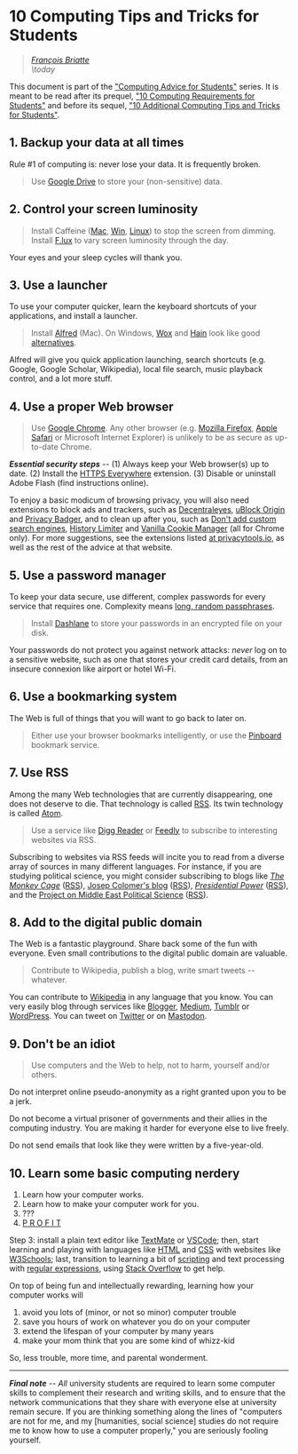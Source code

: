 # 10 Computing Tips and Tricks for Students

> _[François Briatte](mailto:f.briatte@gmail.com)_  
> _\today_

This document is part of the ["Computing Advice for Students"][computing] series. It is meant to be read after its prequel, ["10 Computing Requirements for Students"][student-requirements-pdf] and before its sequel, ["10 Additional Computing Tips and Tricks for Students"][computing-tricks-2-pdf].

[computing]: https://github.com/briatte/computing
[student-requirements-pdf]: https://cdn.rawgit.com/briatte/computing/64047f36/student-requirements.pdf
[computing-tricks-2-pdf]: https://cdn.rawgit.com/briatte/computing/85f32dec/computing-tricks-2.pdf

## 1. Backup your data at all times

Rule #1 of computing is: never lose your data. It is frequently broken.

> Use [Google Drive][google-drive] to store your (non-sensitive) data.

[google-drive]: https://www.google.com/drive/

## 2. Control your screen luminosity

> Install Caffeine ([Mac][caffeine-mac], [Win][caffeine-win], [Linux][caffeine-linux]) to stop the screen from dimming.  
> Install [F.lux][flux] to vary screen luminosity through the day.

[caffeine-mac]: http://lightheadsw.com/caffeine/
[caffeine-win]: http://www.zhornsoftware.co.uk/caffeine/index.html
[caffeine-linux]: https://github.com/kzar/caffeine
[flux]: https://justgetflux.com/

Your eyes and your sleep cycles will thank you.

## 3. Use a launcher

To use your computer quicker, learn the keyboard shortcuts of your applications, and install a launcher.

> Install [Alfred][alfred] (Mac).  On Windows, [Wox][wox] and [Hain][hain] look like good [alternatives][alfred-alternatives].

[alfred]: https://www.alfredapp.com/
[alfred-alternatives]: https://alternativeto.net/software/alfred/
[wox]: http://www.getwox.com/
[hain]: https://hainproject.github.io/hain/

Alfred will give you quick application launching, search shortcuts (e.g. Google, Google Scholar, Wikipedia), local file search, music playback control, and a lot more stuff.

## 4. Use a proper Web browser

> Use [Google Chrome][chrome]. Any other browser (e.g. [Mozilla Firefox][firefox], [Apple Safari][safari] or Microsoft Internet Explorer) is unlikely to be as secure as up-to-date Chrome.

___Essential security steps___ -- (1) Always keep your Web browser(s) up to date. (2) Install the [HTTPS Everywhere][https-everywhere] extension. (3) Disable or uninstall Adobe Flash (find instructions online).

[brave]: https://brave.com/
[chrome]: https://www.google.com/chrome/
[firefox]: https://www.mozilla.org/en-US/firefox/
[safari]: https://www.apple.com/safari/
[https-everywhere]: https://www.eff.org/https-everywhere

To enjoy a basic modicum of browsing privacy, you will also need extensions to block ads and trackers, such as [Decentraleyes][decentraleyes], [uBlock Origin][ublock-origin] and [Privacy Badger][privacy-badger], and to clean up after you, such as [Don't add custom search engines][no-search-engines], [History Limiter][history-limiter] and [Vanilla Cookie Manager][vanilla-cookie-manager] (all for Chrome only). For more suggestions, see the extensions listed [at privacytools.io][privacy-tools], as well as the rest of the advice at that website.

[no-search-engines]: https://chrome.google.com/webstore/detail/dont-add-custom-search-en/dnodlcololidkjgbpeoleabmkocdhacc
[decentraleyes]: https://decentraleyes.org/
[ublock-origin]: https://github.com/gorhill/uBlock
[privacy-badger]: https://www.eff.org/privacybadger
[history-limiter]: https://chrome.google.com/webstore/detail/history-limiter-custom/ibpfkplbhnbiklpjacjbaelahebmbmpp
[vanilla-cookie-manager]: https://github.com/laktak/vanilla-chrome
[privacy-tools]: https://www.privacytools.io/#addons

## 5. Use a password manager

To keep your data secure, use different, complex passwords for every service that requires one. Complexity means [long, random passphrases][xkcd-passphrase].

> Install [Dashlane][dashlane] to store your passwords in an encrypted file on your disk.

[dashlane]: https://www.dashlane.com/
[xkcd-passphrase]: https://xkcd.com/936/

Your passwords do not protect you against network attacks: _never_ log on to a sensitive website, such as one that stores your credit card details, from an insecure connexion like airport or hotel Wi-Fi.

## 6. Use a bookmarking system

The Web is full of things that you will want to go back to later on.

> Either use your browser bookmarks intelligently, or use the  [Pinboard][pinboard] bookmark service.

[pinboard]: https://pinboard.in/

## 7. Use RSS

Among the many Web technologies that are currently disappearing, one does not deserve to die. That technology is called [RSS][rss]. Its twin technology is called [Atom][atom].

> Use a service like [Digg Reader][digg-reader] or [Feedly][feedly] to subscribe to interesting websites via RSS.

Subscribing to websites via RSS feeds will incite you to read from a diverse array of sources in many different languages. For instance, if you are studying political science, you might consider subscribing to blogs like _[The Monkey Cage][monkey-cage]_ ([RSS][monkey-cage-rss]), [Josep Colomer's blog][josep-colomer] ([RSS][josep-colomer-rss]), *[Presidential Power][presidential-power]* ([RSS][presidential-power-rss]), and the [Project on Middle East Political Science][pomeps] ([RSS][pomeps-rss]).

[rss]: https://en.wikipedia.org/wiki/RSS
[atom]: https://en.wikipedia.org/wiki/Atom_(standard)
[digg-reader]: https://digg.com/reader
[feedly]: https://feedly.com/
[monkey-cage]: https://www.washingtonpost.com/news/monkey-cage/
[monkey-cage-rss]: http://feeds.washingtonpost.com/rss/rss_monkey-cage
[josep-colomer]: https://jcolomer.blogspot.com/
[josep-colomer-rss]: https://jcolomer.blogspot.com/feeds/posts/default
[presidential-power]: http://presidential-power.com/
[presidential-power-rss]: http://presidential-power.com/?feed=rss2
[pomeps]: https://pomeps.org/
[pomeps-rss]: https://pomeps.org/feed/

## 8. Add to the digital public domain

The Web is a fantastic playground. Share back some of the fun with everyone. Even small contributions to the digital public domain are valuable.

> Contribute to Wikipedia, publish a blog, write smart tweets -- whatever.

You can contribute to [Wikipedia][wikipedia] in any language that you know. You can very easily blog through services like [Blogger][blogger], [Medium][medium], [Tumblr][tumblr] or [WordPress][wordpress]. You can tweet on [Twitter][twitter] or on [Mastodon][mastodon].

[wikipedia]: https://www.wikipedia.org/
[blogger]: https://www.blogger.com/
[medium]: https://medium.com/
[tumblr]: https://www.tumblr.com/
[wordpress]: https://wordpress.com/
[twitter]: https://twitter.com/
[mastodon]: https://mastodon.social/

## 9. Don't be an idiot

> Use computers and the Web to help, not to harm, yourself and/or others.

Do not interpret online pseudo-anonymity as a right granted upon you to be a jerk.

Do not become a virtual prisoner of governments and their allies in the computing industry. You are making it harder for everyone else to live freely.

Do not send emails that look like they were written by a five-year-old.

## 10. Learn some basic computing nerdery

1. Learn how your computer works.
2. Learn how to make your computer work for you.
3. ???
4. [P R O F I T](http://knowyourmeme.com/memes/profit)

Step 3: install a plain text editor like [TextMate][textmate] or [VSCode][vscode]; then, start learning and playing with languages like [HTML][html] and [CSS][css] with websites like [W3Schools][w3schools]; last, transition to learning a bit of [scripting][bash] and text processing with [regular expressions][regex], using [Stack Overflow][stack-overflow] to get help.

[textmate]: https://github.com/textmate/textmate
[vscode]: https://code.visualstudio.com/
[html]: https://en.wikipedia.org/wiki/HTML
[css]: https://en.wikipedia.org/wiki/CSS
[w3schools]: https://www.w3schools.com/
[bash]: http://shop.oreilly.com/product/0636920058304.do
[regex]: https://github.com/zeeshanu/learn-regex
[stack-overflow]: https://stackoverflow.com/

On top of being fun and intellectually rewarding, learning how your computer works will

1. avoid you lots of (minor, or not so minor) computer trouble
2. save you hours of work on whatever you do on your computer
3. extend the lifespan of your computer by many years
4. make your mom think that you are some kind of whizz-kid

So, less trouble, more time, and parental wonderment.

* * *

___Final note___ -- _All_ university students are required to learn some computer skills to complement their research and writing skills, and to ensure that the network communications that they share with everyone else at university remain secure. If you are thinking something along the lines of "computers are not for me, and my [humanities, social science] studies do not require me to know how to use a computer properly," you are seriously fooling yourself.
